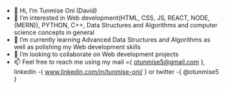 - 👋 Hi, I’m Tunmise Oni (David)
- 👀 I’m interested in Web development(HTML, CSS, JS, REACT, NODE, (MERN)), PYTHON, C++, Data Structures and Algorithms and computer science concepts in general
- 🌱 I’m currently learning Advanced Data Structures and Algorithms as well as polishing my Web development skills
- 💞️ I’m looking to collaborate on Web development projects
- 📫 Feel free to reach me using my mail ={ otunmise5@gmail.com }, linkedin -{ www.linkedin.com/in/tunmise-oni/ } or twitter -{ @otunmise5 }

<!---
Tunmiseoni/Tunmiseoni is a ✨ special ✨ repository because its `README.md` (this file) appears on your GitHub profile.
You can click the Preview link to take a look at your changes.
--->
